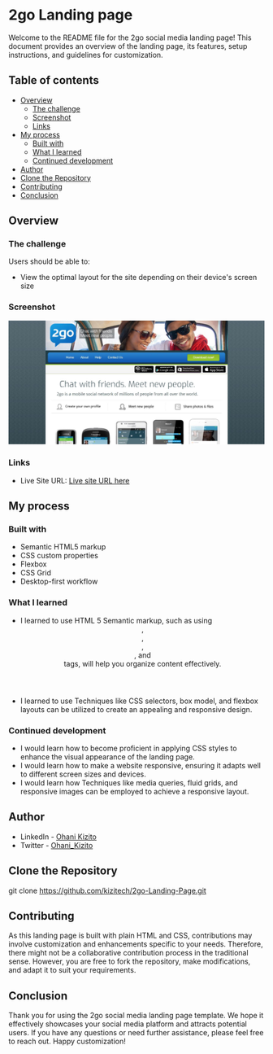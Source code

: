 # 2go Landing page 

Welcome to the README file for the 2go social media landing page! This document provides an overview of the landing page, its features, setup instructions, and guidelines for customization.

## Table of contents

- [Overview](#overview)
  - [The challenge](#the-challenge)
  - [Screenshot](#screenshot)
  - [Links](#links)
- [My process](#my-process)
  - [Built with](#built-with)
  - [What I learned](#what-i-learned)
  - [Continued development](#continued-development)
- [Author](#author)
- [Clone the Repository](#Clone-the-Repository)
- [Contributing](#Contributing)
- [Conclusion](#Conclusion)


## Overview

### The challenge

Users should be able to:

- View the optimal layout for the site depending on their device's screen size

### Screenshot

![Screenshot of the live 2go site](photos/screenshot.jpg)


### Links

- Live Site URL: [Live site URL here](https://kizitech.github.io/2go-Landing-page/)

## My process

### Built with

- Semantic HTML5 markup
- CSS custom properties
- Flexbox
- CSS Grid
- Desktop-first workflow


### What I learned

- I learned to use HTML 5 Semantic markup, such as using <header>, <nav>, <main>, <section>, and <footer> tags, will help you organize content effectively.
- I learned to use Techniques like CSS selectors, box model, and flexbox layouts can be utilized to create an appealing and responsive design.  


### Continued development

- I would learn how to become proficient in applying CSS styles to enhance the visual appearance of the landing page.
- I would learn how to make a website responsive, ensuring it adapts well to different screen sizes and devices.
- I would learn how Techniques like media queries, fluid grids, and responsive images can be employed to achieve a responsive layout.  

## Author

- LinkedIn - [Ohani Kizito](https://www.your-site.com)
- Twitter - [Ohani_Kizito](https://www.twitter.com/Ohani_Kizito)


## Clone the Repository
git clone https://github.com/kizitech/2go-Landing-Page.git

## Contributing
As this landing page is built with plain HTML and CSS, contributions may involve customization and enhancements specific to your needs. Therefore, there might not be a collaborative contribution process in the traditional sense. However, you are free to fork the repository, make modifications, and adapt it to suit your requirements.

## Conclusion
Thank you for using the 2go social media landing page template. We hope it effectively showcases your social media platform and attracts potential users. If you have any questions or need further assistance, please feel free to reach out. Happy customization!
